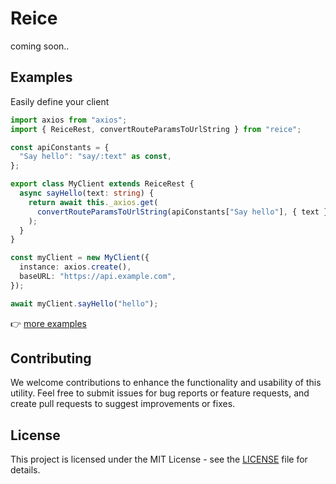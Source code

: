 # Reice

coming soon..

## Examples

Easily define your client

```typescript
import axios from "axios";
import { ReiceRest, convertRouteParamsToUrlString } from "reice";

const apiConstants = {
  "Say hello": "say/:text" as const,
};

export class MyClient extends ReiceRest {
  async sayHello(text: string) {
    return await this._axios.get(
      convertRouteParamsToUrlString(apiConstants["Say hello"], { text }),
    );
  }
}

const myClient = new MyClient({
  instance: axios.create(),
  baseURL: "https://api.example.com",
});

await myClient.sayHello("hello");
```

👉 [more examples](./examples/)

## Contributing

We welcome contributions to enhance the functionality and usability of this utility. Feel free to submit issues for bug reports or feature requests, and create pull requests to suggest improvements or fixes.

## License

This project is licensed under the MIT License - see the [LICENSE](./LICENSE) file for details.
